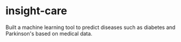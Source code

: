 # insight-care
Built a machine learning tool to predict diseases such as diabetes and Parkinson's based on medical data.
